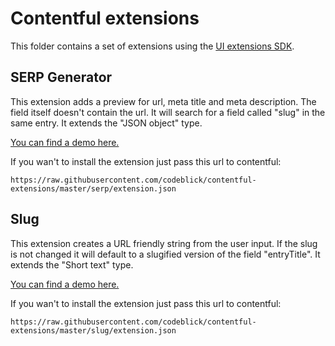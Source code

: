 # Contentful extensions

This folder contains a set of extensions using the [UI extensions SDK](https://github.com/contentful/ui-extensions-sdk).

## SERP Generator

This extension adds a preview for url, meta title and meta description. The field itself doesn't contain the url. 
It will search for a field called "slug" in the same entry. It extends the "JSON object" type.

[You can find a demo here.](https://codeblick.github.io/contentful-extensions/serp/demo.html)

If you wan't to install the extension just pass this url to contentful:

`https://raw.githubusercontent.com/codeblick/contentful-extensions/master/serp/extension.json`

## Slug

This extension creates a URL friendly string from the user input. If the slug is not changed it will default to
a slugified version of the field "entryTitle". It extends the "Short text" type.

[You can find a demo here.](https://codeblick.github.io/contentful-extensions/slug/demo.html)

If you wan't to install the extension just pass this url to contentful:

`https://raw.githubusercontent.com/codeblick/contentful-extensions/master/slug/extension.json`
